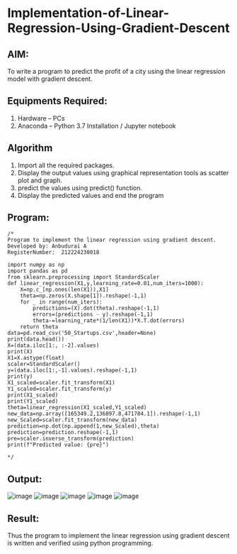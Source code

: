 # Implementation-of-Linear-Regression-Using-Gradient-Descent

## AIM:
To write a program to predict the profit of a city using the linear regression model with gradient descent.

## Equipments Required:
1. Hardware – PCs
2. Anaconda – Python 3.7 Installation / Jupyter notebook

## Algorithm
1. Import all the required packages.
2. Display the output values using graphical representation tools as scatter plot and graph.
3. predict the values using predict() function.
4. Display the predicted values and end the program

## Program:
```
/*
Program to implement the linear regression using gradient descent.
Developed by: Anbudurai A
RegisterNumber:  212224230018

import numpy as np
import pandas as pd
from sklearn.preprocessing import StandardScaler
def linear_regression(X1,y,learning_rate=0.01,num_iters=1000):
    X=np.c_[np.ones(len(X1)),X1]
    theta=np.zeros(X.shape[1]).reshape(-1,1)
    for _ in range(num_iters):
        predictions=(X).dot(theta).reshape(-1,1)
        errors=(predictions - y).reshape(-1,1)
        theta-=learning_rate*(1/len(X1))*X.T.dot(errors)
    return theta
data=pd.read_csv('50_Startups.csv',header=None)
print(data.head())
X=(data.iloc[1:, :-2].values)
print(X)
X1=X.astype(float)
scaler=StandardScaler()
y=(data.iloc[1:,-1].values).reshape(-1,1)
print(y)
X1_scaled=scaler.fit_transform(X1)
Y1_scaled=scaler.fit_transform(y)
print(X1_scaled)
print(Y1_scaled)
theta=linear_regression(X1_scaled,Y1_scaled)
new_data=np.array([165349.2,136897.8,471784.1]).reshape(-1,1)
new_Scaled=scaler.fit_transform(new_data)
prediction=np.dot(np.append(1,new_Scaled),theta)
prediction=prediction.reshape(-1,1)
pre=scaler.inverse_transform(prediction)
print(f"Predicted value: {pre}")

*/
```

## Output:
![image](https://github.com/user-attachments/assets/cd97a252-f5e5-4ec2-867a-a9c29678d9bb)
![image](https://github.com/user-attachments/assets/06c794b9-a144-46a6-bd88-bcd5e977a13f)
![image](https://github.com/user-attachments/assets/e5b07817-ea53-4e19-8d06-fa86b5a91529)
![image](https://github.com/user-attachments/assets/bce4d37c-7e42-44eb-bc22-097d69340a42)
![image](https://github.com/user-attachments/assets/cc65a143-94c2-491a-a750-90ea9674ae97)







## Result:
Thus the program to implement the linear regression using gradient descent is written and verified using python programming.
